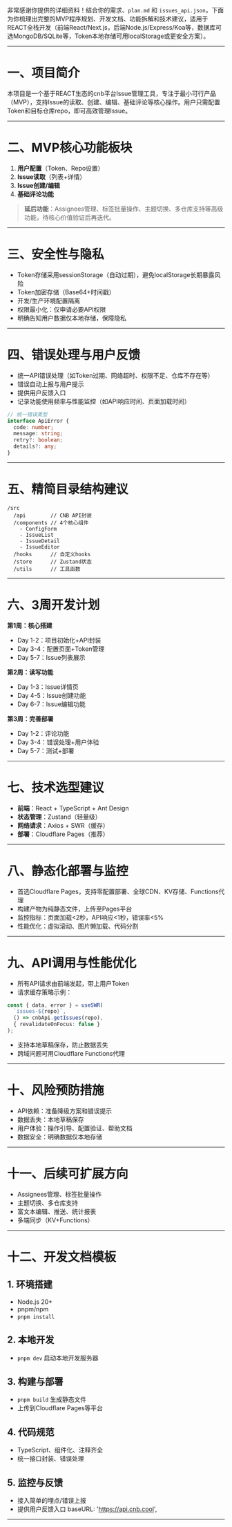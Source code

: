 非常感谢你提供的详细资料！结合你的需求、`plan.md` 和 `issues_api.json`，下面为你梳理出完整的MVP程序规划、开发文档、功能拆解和技术建议，适用于REACT全栈开发（前端React/Next.js，后端Node.js/Express/Koa等，数据库可选MongoDB/SQLite等，Token本地存储可用localStorage或更安全方案）。

---

# 一、项目简介

本项目是一个基于REACT生态的cnb平台Issue管理工具，专注于最小可行产品（MVP），支持Issue的读取、创建、编辑、基础评论等核心操作。用户只需配置Token和目标仓库repo，即可高效管理Issue。

---

# 二、MVP核心功能板块

1. **用户配置**（Token、Repo设置）
2. **Issue读取**（列表+详情）
3. **Issue创建/编辑**
4. **基础评论功能**

> **延后功能**：Assignees管理、标签批量操作、主题切换、多仓库支持等高级功能，待核心价值验证后再迭代。

---

# 三、安全性与隐私

- Token存储采用sessionStorage（自动过期），避免localStorage长期暴露风险
- Token加密存储（Base64+时间戳）
- 开发/生产环境配置隔离
- 权限最小化：仅申请必要API权限
- 明确告知用户数据仅本地存储，保障隐私

---

# 四、错误处理与用户反馈

- 统一API错误处理（如Token过期、网络超时、权限不足、仓库不存在等）
- 错误自动上报与用户提示
- 提供用户反馈入口
- 记录功能使用频率与性能监控（如API响应时间、页面加载时间）

```typescript
// 统一错误类型
interface ApiError {
  code: number;
  message: string;
  retry?: boolean;
  details?: any;
}
```

---

# 五、精简目录结构建议

```
/src
  /api        // CNB API封装
  /components // 4个核心组件
    - ConfigForm
    - IssueList  
    - IssueDetail
    - IssueEditor
  /hooks      // 自定义hooks
  /store      // Zustand状态
  /utils      // 工具函数
```

---

# 六、3周开发计划

**第1周：核心搭建**
- Day 1-2：项目初始化+API封装
- Day 3-4：配置页面+Token管理
- Day 5-7：Issue列表展示

**第2周：读写功能**  
- Day 1-3：Issue详情页
- Day 4-5：Issue创建功能
- Day 6-7：Issue编辑功能

**第3周：完善部署**
- Day 1-2：评论功能
- Day 3-4：错误处理+用户体验
- Day 5-7：测试+部署

---

# 七、技术选型建议

- **前端**：React + TypeScript + Ant Design
- **状态管理**：Zustand（轻量级）
- **网络请求**：Axios + SWR（缓存）
- **部署**：Cloudflare Pages（推荐）

---

# 八、静态化部署与监控

- 首选Cloudflare Pages，支持零配置部署、全球CDN、KV存储、Functions代理
- 构建产物为纯静态文件，上传至Pages平台
- 监控指标：页面加载<2秒，API响应<1秒，错误率<5%
- 性能优化：虚拟滚动、图片懒加载、代码分割

---

# 九、API调用与性能优化

- 所有API请求由前端发起，带上用户Token
- 请求缓存策略示例：
```typescript
const { data, error } = useSWR(
  `issues-${repo}`, 
  () => cnbApi.getIssues(repo),
  { revalidateOnFocus: false }
);
```
- 支持本地草稿保存，防止数据丢失
- 跨域问题可用Cloudflare Functions代理

---

# 十、风险预防措施

- API依赖：准备降级方案和错误提示
- 数据丢失：本地草稿保存
- 用户体验：操作引导、配置验证、帮助文档
- 数据安全：明确数据仅本地存储

---

# 十一、后续可扩展方向

- Assignees管理、标签批量操作
- 主题切换、多仓库支持
- 富文本编辑、推送、统计报表
- 多端同步（KV+Functions）

---

# 十二、开发文档模板

## 1. 环境搭建
- Node.js 20+
- pnpm/npm
- `pnpm install`

## 2. 本地开发
- `pnpm dev` 启动本地开发服务器

## 3. 构建与部署
- `pnpm build` 生成静态文件
- 上传到Cloudflare Pages等平台

## 4. 代码规范
- TypeScript、组件化、注释齐全
- 统一接口封装、错误处理

## 5. 监控与反馈
- 接入简单的埋点/错误上报
- 提供用户反馈入口 baseURL: 'https://api.cnb.cool',

---
